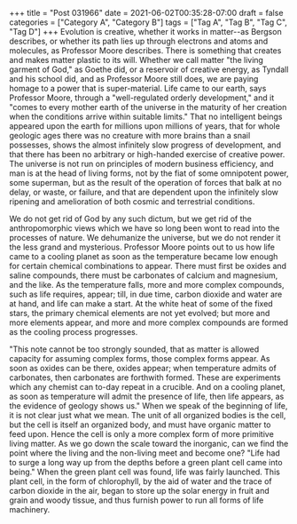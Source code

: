 +++
title = "Post 031966"
date = 2021-06-02T00:35:28-07:00
draft = false
categories = ["Category A", "Category B"]
tags = ["Tag A", "Tag B", "Tag C", "Tag D"]
+++
Evolution is creative, whether it works in matter--as Bergson describes, or whether its path lies up through electrons and atoms and molecules, as Professor Moore describes. There is something that creates and makes matter plastic to its will. Whether we call matter "the living garment of God," as Goethe did, or a reservoir of creative energy, as Tyndall and his school did, and as Professor Moore still does, we are paying homage to a power that is super-material. Life came to our earth, says Professor Moore, through a "well-regulated orderly development," and it "comes to every mother earth of the universe in the maturity of her creation when the conditions arrive within suitable limits." That no intelligent beings appeared upon the earth for millions upon millions of years, that for whole geologic ages there was no creature with more brains than a snail possesses, shows the almost infinitely slow progress of development, and that there has been no arbitrary or high-handed exercise of creative power. The universe is not run on principles of modern business efficiency, and man is at the head of living forms, not by the fiat of some omnipotent power, some superman, but as the result of the operation of forces that balk at no delay, or waste, or failure, and that are dependent upon the infinitely slow ripening and amelioration of both cosmic and terrestrial conditions.

We do not get rid of God by any such dictum, but we get rid of the anthropomorphic views which we have so long been wont to read into the processes of nature. We dehumanize the universe, but we do not render it the less grand and mysterious. Professor Moore points out to us how life came to a cooling planet as soon as the temperature became low enough for certain chemical combinations to appear. There must first be oxides and saline compounds, there must be carbonates of calcium and magnesium, and the like. As the temperature falls, more and more complex compounds, such as life requires, appear; till, in due time, carbon dioxide and water are at hand, and life can make a start. At the white heat of some of the fixed stars, the primary chemical elements are not yet evolved; but more and more elements appear, and more and more complex compounds are formed as the cooling process progresses.

"This note cannot be too strongly sounded, that as matter is allowed capacity for assuming complex forms, those complex forms appear. As soon as oxides can be there, oxides appear; when temperature admits of carbonates, then carbonates are forthwith formed. These are experiments which any chemist can to-day repeat in a crucible. And on a cooling planet, as soon as temperature will admit the presence of life, then life appears, as the evidence of geology shows us." When we speak of the beginning of life, it is not clear just what we mean. The unit of all organized bodies is the cell, but the cell is itself an organized body, and must have organic matter to feed upon. Hence the cell is only a more complex form of more primitive living matter. As we go down the scale toward the inorganic, can we find the point where the living and the non-living meet and become one? "Life had to surge a long way up from the depths before a green plant cell came into being." When the green plant cell was found, life was fairly launched. This plant cell, in the form of chlorophyll, by the aid of water and the trace of carbon dioxide in the air, began to store up the solar energy in fruit and grain and woody tissue, and thus furnish power to run all forms of life machinery.
